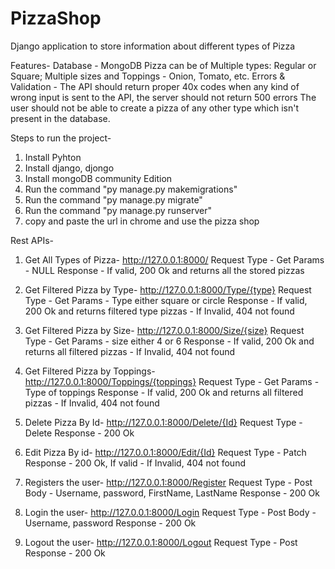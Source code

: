 # PizzaShop
Django application to store information about different types of Pizza


Features- 
Database - MongoDB 
Pizza can be of Multiple types: Regular or Square; Multiple sizes and Toppings - Onion, Tomato, etc. 
Errors & Validation - The API should return proper 40x codes when any kind of wrong input is sent to the API, the server should not return 500 errors
The user should not be able to create a pizza of any other type which isn't present in the database.


Steps to run the project-
1. Install Pyhton
2. Install django, djongo
3. Install mongoDB community Edition
4. Run the command "py manage.py makemigrations"
5. Run the command "py manage.py migrate"
6. Run the command "py manage.py runserver"
7. copy and paste the url in chrome and use the pizza shop


Rest APIs-
1. Get All Types of Pizza- 
   http://127.0.0.1:8000/
   Request Type - Get
   Params - NULL
   Response - If valid, 200 Ok and returns all the stored pizzas 


2. Get Filtered Pizza by Type-
   http://127.0.0.1:8000/Type/{type}
   Request Type - Get
   Params - Type either square or circle
   Response - If valid, 200 Ok and returns filtered type pizzas
            - If Invalid, 404 not found

3. Get Filtered Pizza by Size-
   http://127.0.0.1:8000/Size/{size}
   Request Type - Get
   Params - size either 4 or 6
   Response - If valid, 200 Ok and returns all filtered pizzas
            - If Invalid, 404 not found


4. Get Filtered Pizza by Toppings-
   http://127.0.0.1:8000/Toppings/{toppings}
   Request Type - Get
   Params - Type of toppings
   Response - If valid, 200 Ok and returns all filtered pizzas
            - If Invalid, 404 not found


5. Delete Pizza By Id-
   http://127.0.0.1:8000/Delete/{Id}
   Request Type - Delete
   Response - 200 Ok 


6. Edit Pizza By id-
   http://127.0.0.1:8000/Edit/{Id}
   Request Type - Patch
   Response - 200 Ok, If valid
            - If Invalid, 404 not found

7. Registers the user-
   http://127.0.0.1:8000/Register
   Request Type - Post
   Body - Username, password, FirstName, LastName
   Response - 200 Ok

8. Login the user-
   http://127.0.0.1:8000/Login
   Request Type - Post
   Body - Username, password
   Response - 200 Ok

9. Logout the user-
   http://127.0.0.1:8000/Logout
   Request Type - Post
   Response - 200 Ok